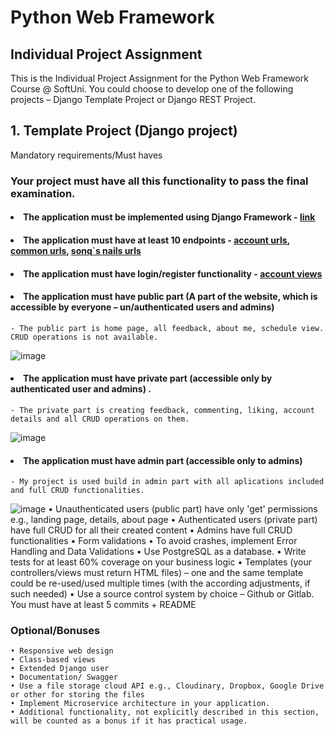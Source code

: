 # Python Web Framework
## Individual Project Assignment
This is the Individual Project Assignment for the Python Web Framework Course @ SoftUni. 
You could choose to develop one of the following projects – Django Template Project or Django REST Project.
##    1. Template Project (Django project) 
Mandatory requirements/Must haves
### Your project must have all this functionality to pass the final examination.

#### <li>The application must be implemented using Django Framework - [link](https://github.com/borislavstoychev/my_exam/blob/main/nails_project/requirements.txt) </li>
#### <li>The application must have at least 10 endpoints - [account urls](https://github.com/borislavstoychev/my_exam/blob/main/nails_project/nails_project/accounts/urls.py), [common urls](https://github.com/borislavstoychev/my_exam/blob/main/nails_project/nails_project/common/urls.py), [sonq`s nails urls](https://github.com/borislavstoychev/my_exam/blob/main/nails_project/nails_project/sonq_nails/urls.py) </li>
#### <li> The application must have login/register functionality - [account views](https://github.com/borislavstoychev/my_exam/blob/main/nails_project/nails_project/accounts/views.py) </li>
#### <li> The application must have public part (A part of the website, which is accessible by everyone – un/authenticated users and admins) </li>
    - The public part is home page, all feedback, about me, schedule view. CRUD operations is not available.
![image](https://user-images.githubusercontent.com/67734870/128709089-b89dbf27-d059-4338-a2ef-7c2e3c57fecd.png)
#### <li> The application must have private part (accessible only by authenticated user and admins) . </li>
    - The private part is creating feedback, commenting, liking, account details and all CRUD operations on them. 
![image](https://user-images.githubusercontent.com/67734870/128710479-d281c5aa-ed42-42df-864e-3a569f07b2ba.png)
#### <li> The application must have admin part (accessible only to admins) </li>
    - My project is used build in admin part with all aplications included and full CRUD functionalities.
![image](https://user-images.githubusercontent.com/67734870/128715156-ef7e9043-91b6-4e20-bdbe-b1fa133d09ee.png)    • Unauthenticated users (public part) have only 'get' permissions e.g., landing page, details, about page
    • Authenticated users (private part) have full CRUD for all their created content
    • Admins have full CRUD functionalities
    • Form validations
    • To avoid crashes, implement Error Handling and Data Validations
    • Use PostgreSQL as a database.
    • Write tests for at least 60% coverage on your business logic
    • Templates (your controllers/views must return HTML files) – one and the same template could be re-used/used multiple times (with the according adjustments, if such needed)
    • Use a source control system by choice – Github or Gitlab. You must have at least 5 commits + README
### Optional/Bonuses
    • Responsive web design 
    • Class-based views
    • Extended Django user
    • Documentation/ Swagger
    • Use a file storage cloud API e.g., Cloudinary, Dropbox, Google Drive or other for storing the files
    • Implement Microservice architecture in your application.
    • Additional functionality, not explicitly described in this section, will be counted as a bonus if it has practical usage.